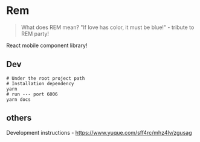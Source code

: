 # Rem

> What does REM mean? "If love has color, it must be blue!" - tribute to REM party!

React mobile component library!

## Dev
```shell
# Under the root project path
# Installation dependency
yarn
# run --- port 6006
yarn docs
```
## others
Development instructions - https://www.yuque.com/sff4rc/mhz4lv/zgusag